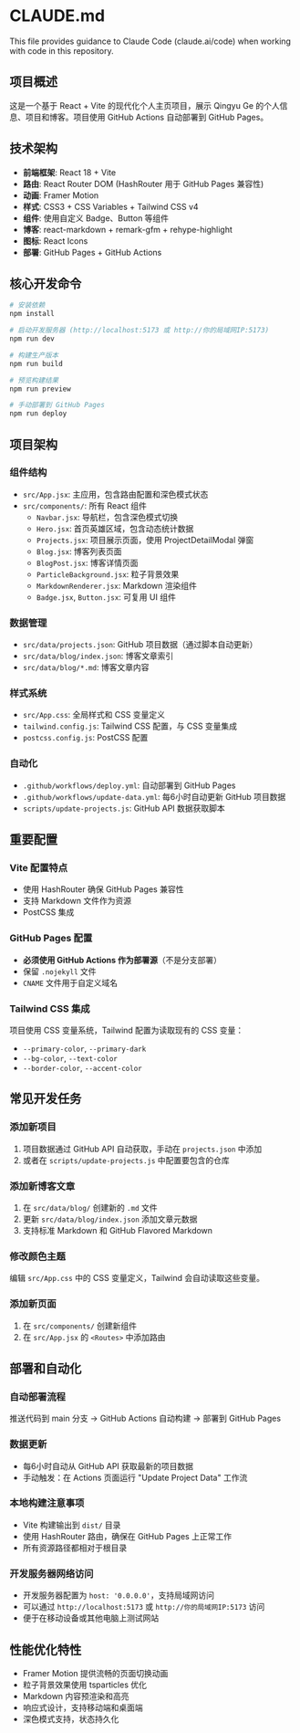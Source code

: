 # CLAUDE.md

This file provides guidance to Claude Code (claude.ai/code) when working with code in this repository.

## 项目概述

这是一个基于 React + Vite 的现代化个人主页项目，展示 Qingyu Ge 的个人信息、项目和博客。项目使用 GitHub Actions 自动部署到 GitHub Pages。

## 技术架构

- **前端框架**: React 18 + Vite
- **路由**: React Router DOM (HashRouter 用于 GitHub Pages 兼容性)
- **动画**: Framer Motion
- **样式**: CSS3 + CSS Variables + Tailwind CSS v4
- **组件**: 使用自定义 Badge、Button 等组件
- **博客**: react-markdown + remark-gfm + rehype-highlight
- **图标**: React Icons
- **部署**: GitHub Pages + GitHub Actions

## 核心开发命令

```bash
# 安装依赖
npm install

# 启动开发服务器 (http://localhost:5173 或 http://你的局域网IP:5173)
npm run dev

# 构建生产版本
npm run build

# 预览构建结果
npm run preview

# 手动部署到 GitHub Pages
npm run deploy
```

## 项目架构

### 组件结构
- `src/App.jsx`: 主应用，包含路由配置和深色模式状态
- `src/components/`: 所有 React 组件
  - `Navbar.jsx`: 导航栏，包含深色模式切换
  - `Hero.jsx`: 首页英雄区域，包含动态统计数据
  - `Projects.jsx`: 项目展示页面，使用 ProjectDetailModal 弹窗
  - `Blog.jsx`: 博客列表页面
  - `BlogPost.jsx`: 博客详情页面
  - `ParticleBackground.jsx`: 粒子背景效果
  - `MarkdownRenderer.jsx`: Markdown 渲染组件
  - `Badge.jsx`, `Button.jsx`: 可复用 UI 组件

### 数据管理
- `src/data/projects.json`: GitHub 项目数据（通过脚本自动更新）
- `src/data/blog/index.json`: 博客文章索引
- `src/data/blog/*.md`: 博客文章内容

### 样式系统
- `src/App.css`: 全局样式和 CSS 变量定义
- `tailwind.config.js`: Tailwind CSS 配置，与 CSS 变量集成
- `postcss.config.js`: PostCSS 配置

### 自动化
- `.github/workflows/deploy.yml`: 自动部署到 GitHub Pages
- `.github/workflows/update-data.yml`: 每6小时自动更新 GitHub 项目数据
- `scripts/update-projects.js`: GitHub API 数据获取脚本

## 重要配置

### Vite 配置特点
- 使用 HashRouter 确保 GitHub Pages 兼容性
- 支持 Markdown 文件作为资源
- PostCSS 集成

### GitHub Pages 配置
- **必须使用 GitHub Actions 作为部署源**（不是分支部署）
- 保留 `.nojekyll` 文件
- `CNAME` 文件用于自定义域名

### Tailwind CSS 集成
项目使用 CSS 变量系统，Tailwind 配置为读取现有的 CSS 变量：
- `--primary-color`, `--primary-dark`
- `--bg-color`, `--text-color`
- `--border-color`, `--accent-color`

## 常见开发任务

### 添加新项目
1. 项目数据通过 GitHub API 自动获取，手动在 `projects.json` 中添加
2. 或者在 `scripts/update-projects.js` 中配置要包含的仓库

### 添加新博客文章
1. 在 `src/data/blog/` 创建新的 `.md` 文件
2. 更新 `src/data/blog/index.json` 添加文章元数据
3. 支持标准 Markdown 和 GitHub Flavored Markdown

### 修改颜色主题
编辑 `src/App.css` 中的 CSS 变量定义，Tailwind 会自动读取这些变量。

### 添加新页面
1. 在 `src/components/` 创建新组件
2. 在 `src/App.jsx` 的 `<Routes>` 中添加路由

## 部署和自动化

### 自动部署流程
推送代码到 main 分支 → GitHub Actions 自动构建 → 部署到 GitHub Pages

### 数据更新
- 每6小时自动从 GitHub API 获取最新的项目数据
- 手动触发：在 Actions 页面运行 "Update Project Data" 工作流

### 本地构建注意事项
- Vite 构建输出到 `dist/` 目录
- 使用 HashRouter 路由，确保在 GitHub Pages 上正常工作
- 所有资源路径都相对于根目录

### 开发服务器网络访问
- 开发服务器配置为 `host: '0.0.0.0'`，支持局域网访问
- 可以通过 `http://localhost:5173` 或 `http://你的局域网IP:5173` 访问
- 便于在移动设备或其他电脑上测试网站

## 性能优化特性

- Framer Motion 提供流畅的页面切换动画
- 粒子背景效果使用 tsparticles 优化
- Markdown 内容预渲染和高亮
- 响应式设计，支持移动端和桌面端
- 深色模式支持，状态持久化